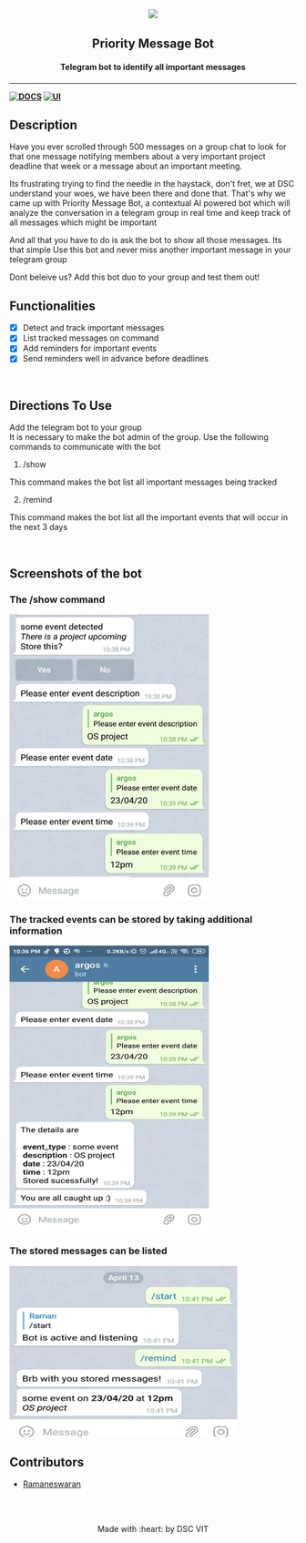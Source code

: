 <p align="center">
	<img src="https://user-images.githubusercontent.com/30529572/72455010-fb38d400-37e7-11ea-9c1e-8cdeb5f5906e.png" />
	<h2 align="center"> Priority Message Bot </h2>
	<h4 align="center"> Telegram bot to identify all important messages  <h4>
</p>

---
[![DOCS](https://img.shields.io/badge/license%20-MIT-green?style=flat-square&logo=appveyor)]() 
  [![UI ](https://img.shields.io/badge/built%20using%20-Python-green?style=flat-square&logo=appveyor)]()
  
## Description

Have you ever scrolled through 500 messages on a group chat to look for that one message notifying members about a very important project deadline that week or a message about an important meeting. 

Its frustrating trying to find the needle in the haystack, don't fret, we at DSC understand your woes, we have been there and done that. That's why we came up with Priority Message Bot, a contextual AI powered bot which will analyze the conversation in a telegram group in real time and keep track of all messages which might be important

And all that you have to do is ask the bot to show all those messages. Its that simple
Use this bot and never miss another important message in your telegram group

Dont beleive us? Add this bot duo to your group and test them out!

## Functionalities
- [X]  Detect and track important messages
- [X]  List tracked messages on command
- [X]  Add reminders for important events
- [X]  Send reminders well in advance before deadlines

<br>


## Directions To Use

Add the telegram bot to your group\
It is necessary to make the bot admin of the group.
Use the following commands to communicate with the bot

1. /show

This command makes the bot list all important messages being tracked

2. /remind

This command makes the  bot list all the important events that will occur in the next 3 days

<br>

## Screenshots of the bot

### The /show command

<img src="images/1.jpg" height="500" width="350"/>



### The tracked events can be stored by taking additional information

<img src="images/2.jpg" height="500" width="350"/>



### The stored messages can be listed

<img src="images/3.jpg" height="300" width="400"/>



## Contributors

* [  Ramaneswaran ](https://github.com/ramaneswaran)



<br>
<br>

<p align="center">
	Made with :heart: by DSC VIT
</p>

